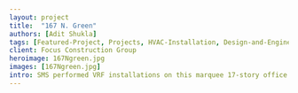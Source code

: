 ```yaml
---
layout: project
title:  "167 N. Green"
authors: [Adit Shukla]
tags: [Featured-Project, Projects, HVAC-Installation, Design-and-Engineering, Commercial-High-Rise, Retail-and-Hospitality]
client: Focus Construction Group
heroimage: 167Ngreen.jpg
images: [167Ngreen.jpg]
intro: SMS performed VRF installations on this marquee 17-story office building with both retail and office components in Fulton Market in Chicago
---
```


